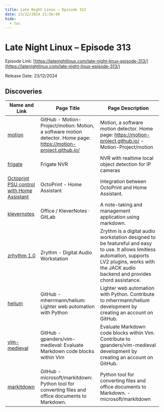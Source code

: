 ```yaml
---
title: Late Night Linux – Episode 313
date: 23/12/2024 21:56:49
hide:
  - toc
---
```


# Late Night Linux – Episode 313

Episode Link: [https://latenightlinux.com/late-night-linux-episode-313/](https://latenightlinux.com/late-night-linux-episode-313/)

Release Date: 23/12/2024

## Discoveries

| Name and Link | Page Title | Page Description |
| ------------- | ---------- | ---------------- |
| [motion](https://github.com/Motion-Project/motion) | GitHub - Motion-Project/motion: Motion, a software motion detector.     Home page:  https://motion-project.github.io/ | Motion, a software motion detector.     Home page:  https://motion-project.github.io/ - Motion-Project/motion |
| [frigate](https://frigate.video/) | Frigate NVR | NVR with realtime local object detection for IP cameras |
| [Octoprint PSU control with Home Assistant](https://www.home-assistant.io/integrations/octoprint/) | OctoPrint - Home Assistant | Integration between OctoPrint and Home Assistant. |
| [klevernotes](https://invent.kde.org/office/klevernotes) | Office / KleverNotes · GitLab | A note-taking and management application using markdown. |
| [zrhythm 1.0](https://www.zrythm.org/en/) | Zrythm - Digital Audio Workstation | Zrythm is a digital audio workstation designed to be featureful and easy to use. It allows limitless automation, supports LV2 plugins, works with the JACK audio backend and provides chord assistance. |
| [helium](https://github.com/mherrmann/helium?tab=readme-ov-file) | GitHub - mherrmann/helium: Lighter web automation with Python | Lighter web automation with Python. Contribute to mherrmann/helium development by creating an account on GitHub. |
| [vim-medieval](https://github.com/gpanders/vim-medieval) | GitHub - gpanders/vim-medieval: Evaluate Markdown code blocks within Vim | Evaluate Markdown code blocks within Vim. Contribute to gpanders/vim-medieval development by creating an account on GitHub. |
| [markitdown](https://github.com/microsoft/markitdown) | GitHub - microsoft/markitdown: Python tool for converting files and office documents to Markdown. | Python tool for converting files and office documents to Markdown. - microsoft/markitdown |